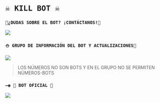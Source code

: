# `☠️ KILL BOT ☠️` 

### `🏓¿DUDAS SOBRE EL BOT? ¡CONTÁCTANOS!🍁`
<a href="http://wa.me/5493812410831" target="blank"><img src="https://img.shields.io/badge/OFC-INEFFABLE_MVRCO-25D366?style=for-the-badge&logo=whatsapp&logoColor=white" /></a>

### `⛄ GRUPO DE INFORMACIÓN DEL BOT Y ACTUALIZACIONES🧿`
<a href="https://chat.whatsapp.com/HqhAoXS8TCcJIn0KrbJZKz" target="blank"><img src="https://img.shields.io/badge/GRUPO_DE_SOPORTE-25D366?style=for-the-badge&logo=whatsapp&logoColor=white" /></a>

> LOS NÚMEROS NO SON BOTS Y EN EL GRUPO NO SE PERMITEN NÚMEROS-BOTS

### `—◉ 🤖 BOT OFICIAL 🤖`
<a href="https://wa.me/5493812410831" target="blank"><img src="https://img.shields.io/badge/BOT-KILL_BOT-25D366?style=for-the-badge&logo=whatsapp&logoColor=white" /></a>
